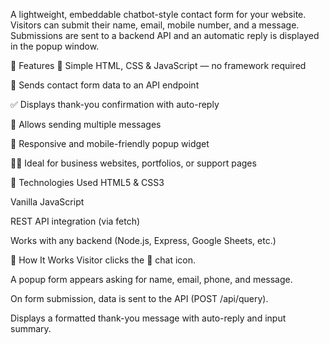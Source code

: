 A lightweight, embeddable chatbot-style contact form for your website. Visitors can submit their name, email, mobile number, and a message. Submissions are sent to a backend API and an automatic reply is displayed in the popup window.

📌 Features
🧩 Simple HTML, CSS & JavaScript — no framework required

📨 Sends contact form data to an API endpoint

✅ Displays thank-you confirmation with auto-reply

🔁 Allows sending multiple messages

📱 Responsive and mobile-friendly popup widget

🧑‍💼 Ideal for business websites, portfolios, or support pages

🔧 Technologies Used
HTML5 & CSS3

Vanilla JavaScript

REST API integration (via fetch)

Works with any backend (Node.js, Express, Google Sheets, etc.)

🚀 How It Works
Visitor clicks the 💬 chat icon.

A popup form appears asking for name, email, phone, and message.

On form submission, data is sent to the API (POST /api/query).

Displays a formatted thank-you message with auto-reply and input summary.
